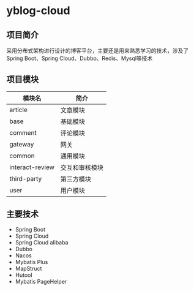 # yblog-cloud
## 项目简介
采用分布式架构进行设计的博客平台，主要还是用来熟悉学习的技术，涉及了Spring Boot、Spring
Cloud、Dubbo、Redis、Mysql等技术

## 项目模块
|模块名|简介|
|-----|---|
|article|文章模块|
|base|基础模块|
|comment|评论模块|
|gateway|网关|
|common|通用模块|
|interact-review|交互和审核模块|
|third-party|第三方模块|
|user|用户模块|


## 主要技术
- Spring Boot
- Spring Cloud
- Spring Cloud alibaba
- Dubbo
- Nacos
- Mybatis Plus
- MapStruct
- Hutool
- Mybatis PageHelper
